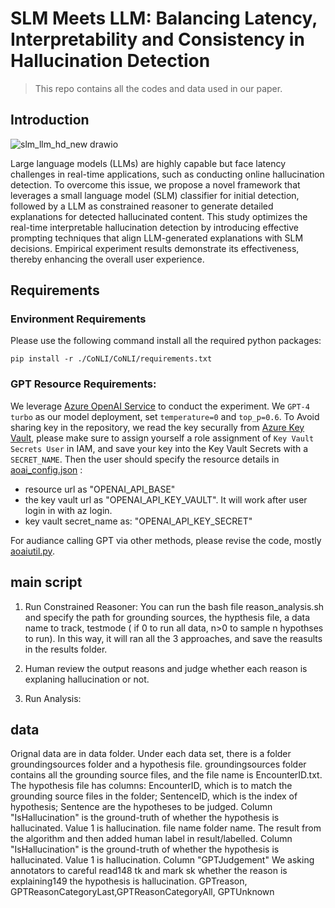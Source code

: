 # SLM Meets LLM: Balancing Latency, Interpretability and Consistency in Hallucination Detection

> This repo contains all the codes and data used in our paper.

## Introduction

![slm_llm_hd_new drawio](https://github.com/user-attachments/assets/0d019a45-6a81-42ab-b352-df60c47b8aec)

Large language models (LLMs) are highly capable but face latency challenges in real-time applications, such as conducting online hallucination detection. To overcome this issue, we propose a novel framework that leverages a small language model  (SLM)  classifier for initial detection, followed by a LLM as constrained reasoner to generate detailed explanations for detected hallucinated content. This study optimizes the real-time interpretable hallucination detection by introducing effective prompting techniques that align LLM-generated explanations with SLM decisions. Empirical experiment results demonstrate its effectiveness, thereby enhancing the overall  user experience.

## Requirements

### Environment Requirements
Please use the following command install all the required python packages:

```
pip install -r ./CoNLI/CoNLI/requirements.txt
```

### GPT Resource Requirements:
We leverage [Azure OpenAI Service](https://azure.microsoft.com/en-in/products/ai-services/openai-service/) to conduct the experiment. We `GPT-4 turbo` as our model deployment, set `temperature=0` and `top_p=0.6`. To Avoid sharing key in the repository, we read the key securally from [Azure Key Vault](https://azure.microsoft.com/en-us/products/key-vault/?ef_id=_k_CjwKCAjw8fu1BhBsEiwAwDrsjBxgU5RzyeDoQQ0Vn6S6vs-3NJCbkwX7BfsoRT-tZrpAyXipuEXU7hoCsXIQAvD_BwE_k_&OCID=AIDcmm5edswduu_SEM__k_CjwKCAjw8fu1BhBsEiwAwDrsjBxgU5RzyeDoQQ0Vn6S6vs-3NJCbkwX7BfsoRT-tZrpAyXipuEXU7hoCsXIQAvD_BwE_k_&gad_source=1&gclid=CjwKCAjw8fu1BhBsEiwAwDrsjBxgU5RzyeDoQQ0Vn6S6vs-3NJCbkwX7BfsoRT-tZrpAyXipuEXU7hoCsXIQAvD_BwE), please make sure to assign yourself a role assignment of `Key Vault Secrets User` in IAM, and save your key into the Key Vault Secrets with a `SECRET_NAME`. Then the user should specify the resource details in [aoai_config.json](configs/aoai_config.json) :  
- resource url as "OPENAI_API_BASE"
- the key vault url as "OPENAI_API_KEY_VAULT". It will work after user login in with az login. 
- key vault secret_name as: "OPENAI_API_KEY_SECRET"
 
For audiance calling GPT via other methods, please revise the code, mostly [aoaiutil.py](modules/aoaiutil.py).

## main script
1. Run Constrained Reasoner: You can run the bash file reason_analysis.sh and specify the path for grounding sources, the hypthesis file, a data name to track, testmode ( if 0 to run all data,  n>0 to sample n hypothses to run). In this way, it will ran all the 3 approaches, and save the reasults in the results folder.

2. Human review the output reasons and judge whether each reason is explaning hallucination or not.

3. Run Analysis:

## data
Orignal data are in data folder. Under each data set, there is a folder groundingsources folder and a hypothesis file. groundingsources folder contains all the grounding source files, and the file name is EncounterID.txt. The hypothesis file has columns: EncounterID, which is to match the grounding source files in the folder; SentenceID, which is the index of hypothesis; Sentence are the hypotheses to be judged. Column "IsHallucination" is the ground-truth of whether the hypothesis is hallucinated. Value 1 is hallucination. 
file name folder name.
The result from the algorithm and then added human label in result/labelled. Column "IsHallucination" is the ground-truth of whether the hypothesis is hallucinated. Value 1 is hallucination.
 Column "GPTJudgement"  We asking annotators to careful read148
tk and mark sk whether the reason is explaining149
the hypothesis is hallucination. GPTreason, GPTReasonCategoryLast,GPTReasonCategoryAll,
GPTUnknown

